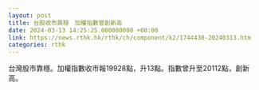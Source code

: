 ```yaml
---
layout: post
title: 台股收市靠穩　加權指數曾創新高
date: 2024-03-13 14:25:25.000000000 +08:00
link: https://news.rthk.hk/rthk/ch/component/k2/1744430-20240313.htm
categories: rthk
---
```


台灣股市靠穩。加權指數收市報19928點，升13點。指數曾升至20112點，創新高。
